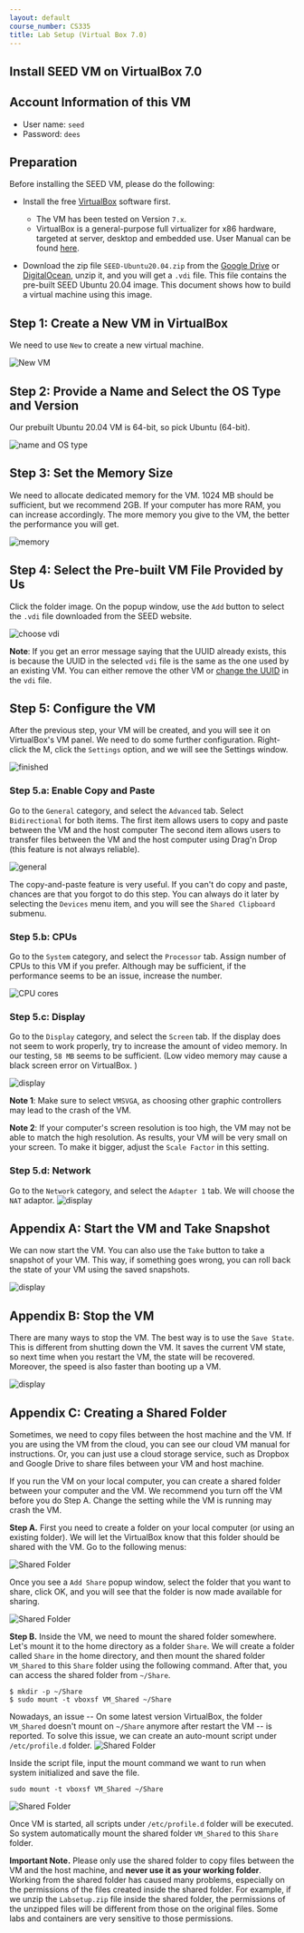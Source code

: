 ```yaml
---
layout: default
course_number: CS335
title: Lab Setup (Virtual Box 7.0)
---
```


Install SEED VM on VirtualBox 7.0
-----------------------------------

## Account Information of this VM

- User name: `seed`
- Password: `dees`

## Preparation

Before installing the SEED VM, please do the following:

- Install the free [VirtualBox](https://www.virtualbox.org/) software first.
  - The VM has been tested on Version `7.x`.
  - VirtualBox is a general-purpose full virtualizer for x86 hardware, targeted at server, desktop and embedded use. User Manual can be found [here](https://www.virtualbox.org/manual/).

- Download the zip file `SEED-Ubuntu20.04.zip` from the
[Google Drive](https://drive.google.com/file/d/138fqx0F8bThLm9ka8cnuxmrD6irtz_4m/view?usp=sharing) or [DigitalOcean](https://seed.nyc3.cdn.digitaloceanspaces.com/SEED-Ubuntu20.04.zip), unzip it,
and you will get a `.vdi` file. This file contains the pre-built SEED
Ubuntu 20.04 image. This document shows how to build a virtual machine
using this image.

## Step 1: Create a New VM in VirtualBox

We need to use `New` to create a new virtual machine.

![New VM](./images/v7/vm-new.png)

## Step 2: Provide a Name and Select the OS Type and Version

Our prebuilt Ubuntu 20.04 VM is 64-bit, so pick Ubuntu (64-bit).

![name and OS type](./images/v7/vm-name-type.png)


## Step 3: Set the Memory Size

We need to allocate dedicated memory for the VM.
1024 MB should be sufficient, but we recommend 2GB. If your computer has more
RAM, you can increase accordingly. The more memory you give to the VM,
the better the performance you will get.

![memory](./images/v7/vm-memory.png)

## Step 4: Select the Pre-built VM File Provided by Us

Click the folder image. On the popup window, use
the `Add` button to select the `.vdi` file downloaded
from the SEED website.  

![choose vdi](./images/v7/vm-hard-disk.png)

**Note**: If you get an error message saying that the UUID already exists,
this is because the UUID in the selected `vdi` file is the same as the
one used by an existing VM. You can either remove the other VM or
[change the UUID](https://tecadmin.net/change-the-uuid-of-virtual-disk/)
in the `vdi` file.

## Step 5: Configure the VM

After the previous step, your VM will be created, and you will
see it on VirtualBox's VM panel. We need to do some further
configuration. Right-click the M, click
the `Settings` option, and we will see the Settings window.

![finished](./images/v7/vm-setting.png)


### Step 5.a: Enable Copy and Paste

Go to the `General` category, and select the `Advanced` tab.
Select `Bidirectional` for both items. The first item allows users to copy
and paste between the VM and the host computer
The second item allows users
to transfer files between the VM and the host computer using Drag'n Drop (this
feature is not always reliable).

![general](./images/v7/vm-setting-general.png)

The copy-and-paste feature is very useful. If you can't do copy and paste,
chances are that you forgot to do this step. You can always do it later
by selecting the `Devices` menu item, and you will see the
`Shared Clipboard` submenu.


### Step 5.b: CPUs

Go to the `System` category, and select the `Processor` tab.
Assign number of CPUs to this VM if you prefer. Although may be sufficient,
if the performance seems to be an issue, increase the number.

![CPU cores](./images/v7/vm-setting-system.png)


### Step 5.c: Display

Go to the `Display` category, and select the `Screen` tab. If the
display does not seem to work properly, try to increase the amount of video memory.
In our testing, `58 MB` seems to be sufficient. (Low video memory may cause a black
screen error on VirtualBox. )

![display](./images/v7/vm-setting-display.png)

**Note 1**: Make sure to select `VMSVGA`, as choosing other graphic controllers
may lead to the crash of the VM.

**Note 2**: If your computer's screen resolution is too high, the VM may not be able
to match the high resolution. As results, your VM will be very small on your screen.
To make it bigger, adjust the `Scale Factor` in this setting.

### Step 5.d: Network

<!-- Go to the `Network` category, and select the `Adapter 1` tab. We will
choose the `NAT Network` adaptor. Click the `Advanced` drop-down menu to
further configure the network adaptor. If you don't see such an adaptor,
see the note below.-->

Go to the `Network` category, and select the `Adapter 1` tab. We will
choose the `NAT` adaptor.
![display](./images/v7/vm-setting-network.png)


<!-- **Note**: If you don't see the `NAT Network` adaptor, you need to create one.
Go to the `File` menu, click `Preferences...`. You will see a popup window.
Go to the `Network` tab, and you can add a new `Nat Network` adaptor there.-->

## Appendix A: Start the VM and Take Snapshot

We can now start the VM. You can also use the `Take` button to take a snapshot
of your VM. This way, if something goes wrong, you can roll back the state of
your VM using the saved snapshots.

![display](./images/v7/vm-start.png)

## Appendix B: Stop the VM

There are many ways to stop the VM. The best way is to use the `Save State`. This
is different from shutting down the VM. It saves the current VM state, so next time
when you restart the VM, the state will be recovered. Moreover, the speed is also
faster than booting up a VM.

![display](./images/v7/vm-stop.png)

## Appendix C: Creating a Shared Folder

Sometimes, we need to copy files between the host machine and the VM.
If you are using the VM from the cloud, you can see our cloud VM manual
for instructions. Or, you can just use a cloud storage service, such as
Dropbox and Google Drive to share files between your VM and host machine.

If you run the VM on your local computer, you can create a shared folder
between your computer and the VM. We recommend you turn off the VM before you do
Step A. Change the setting while the VM is running may crash the VM.

**Step A.** First you need to create a folder on your local computer (or using
an existing folder). We will let the VirtualBox know that this folder
should be shared with the VM. Go to the following menus:

![Shared Folder](./images/v7/vm-shared-folder.png)

Once you see a `Add Share` popup window, select the folder that
you want to share, click OK, and you will see that the folder is now
made available for sharing.

![Shared Folder](./images/v7/vm-shared-folder-2.png)

**Step B.** Inside the VM, we need to mount the shared folder somewhere.
Let's mount it to the home directory as a folder `Share`.
We will create a folder called `Share` in the home directory, and then
mount the shared folder `VM_Shared` to this `Share` folder using
the following command. After that, you can access the shared folder
from `~/Share`.

```
$ mkdir -p ~/Share
$ sudo mount -t vboxsf VM_Shared ~/Share
```

Nowadays, an issue -- On some latest version VirtualBox, the folder `VM_Shared` doesn't mount on `~/Share` anymore after restart the VM --  is reported. To solve this issue, we can create an auto-mount script under `/etc/profile.d` folder.
![Shared Folder](./images/v7/vm-create-script.png)

Inside the script file, input the mount command we want to run when system initialized and save the file.
```
sudo mount -t vboxsf VM_Shared ~/Share
```

![Shared Folder](./images/v7/vm-mount-command.png)

Once VM is started, all scripts under `/etc/profile.d` folder will be executed. So system automatically mount the shared folder `VM_Shared` to this `Share` folder.


**Important Note.** Please only use the shared folder to copy files
between the VM and the host machine, and **never use it
as your working folder**. Working from the shared folder has
caused many problems, especially on the permissions of the files
created inside the shared folder. For example, if we unzip
the `Labsetup.zip` file inside the shared folder, the permissions
of the unzipped files will be different from those on
the original files. Some labs and containers are very
sensitive to those permissions.